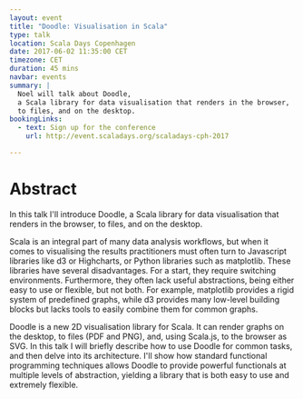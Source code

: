 ```yaml
---
layout: event
title: "Doodle: Visualisation in Scala"
type: talk
location: Scala Days Copenhagen
date: 2017-06-02 11:35:00 CET
timezone: CET
duration: 45 mins
navbar: events
summary: |
  Noel will talk about Doodle,
  a Scala library for data visualisation that renders in the browser,
  to files, and on the desktop.
bookingLinks:
  - text: Sign up for the conference
    url: http://event.scaladays.org/scaladays-cph-2017

---
```


# Abstract

In this talk I'll introduce Doodle, a Scala library for data visualisation that renders in the browser, to files, and on the desktop.

Scala is an integral part of many data analysis workflows, but when it comes to visualising the results practitioners must often turn to Javascript libraries like d3 or Highcharts, or Python libraries such as matplotlib. These libraries have several disadvantages. For a start, they require switching environments. Furthermore, they often lack useful abstractions, being either easy to use or flexible, but not both. For example, matplotlib provides a rigid system of predefined graphs, while d3 provides many low-level building blocks but lacks tools to easily combine them for common graphs.

Doodle is a new 2D visualisation library for Scala. It can render graphs on the desktop, to files (PDF and PNG), and, using Scala.js, to the browser as SVG. In this talk I will briefly describe how to use Doodle for common tasks, and then delve into its architecture. I'll show how standard functional programming techniques allows Doodle to provide powerful functionals at multiple levels of abstraction, yielding a library that is both easy to use and extremely flexible.
